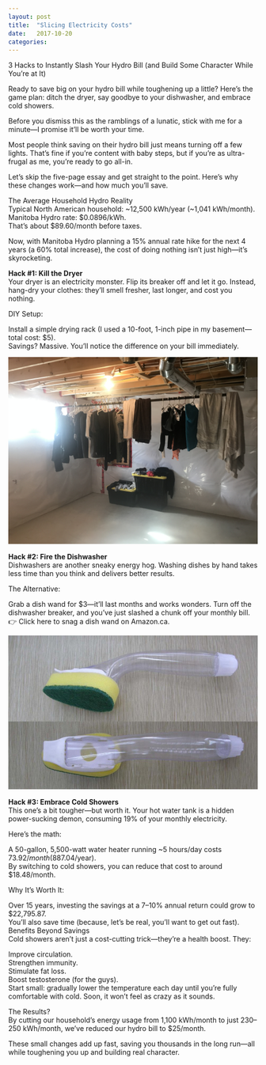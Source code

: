 ```yaml
---
layout: post
title:  "Slicing Electricity Costs"
date:   2017-10-20
categories: 
---
```


3 Hacks to Instantly Slash Your Hydro Bill (and Build Some Character While You’re at It)

Ready to save big on your hydro bill while toughening up a little? Here’s the game plan: ditch the dryer, say goodbye to your dishwasher, and embrace cold showers.

Before you dismiss this as the ramblings of a lunatic, stick with me for a minute—I promise it’ll be worth your time.

Most people think saving on their hydro bill just means turning off a few lights. That’s fine if you’re content with baby steps, but if you’re as ultra-frugal as me, you’re ready to go all-in.

Let’s skip the five-page essay and get straight to the point. Here’s why these changes work—and how much you’ll save.

The Average Household Hydro Reality  
Typical North American household: ~12,500 kWh/year (~1,041 kWh/month).  
Manitoba Hydro rate: $0.0896/kWh.  
That’s about $89.60/month before taxes.  

Now, with Manitoba Hydro planning a 15% annual rate hike for the next 4 years (a 60% total increase), the cost of doing nothing isn’t just high—it’s skyrocketing.

**Hack #1: Kill the Dryer**  
Your dryer is an electricity monster. Flip its breaker off and let it go. Instead, hang-dry your clothes: they’ll smell fresher, last longer, and cost you nothing.

DIY Setup:

Install a simple drying rack (I used a 10-foot, 1-inch pipe in my basement—total cost: $5).  
Savings? Massive. You’ll notice the difference on your bill immediately.  

![Alt text](/assets/images/clothes.jpeg)

**Hack #2: Fire the Dishwasher**  
Dishwashers are another sneaky energy hog. Washing dishes by hand takes less time than you think and delivers better results.

The Alternative:

Grab a dish wand for $3—it’ll last months and works wonders.
Turn off the dishwasher breaker, and you’ve just slashed a chunk off your monthly bill.
👉 Click here to snag a dish wand on Amazon.ca.

![Alt text](/assets/images/wand.jpeg)

**Hack #3: Embrace Cold Showers**  
This one’s a bit tougher—but worth it. Your hot water tank is a hidden power-sucking demon, consuming 19% of your monthly electricity.

Here’s the math:

A 50-gallon, 5,500-watt water heater running ~5 hours/day costs $73.92/month ($887.04/year).  
By switching to cold showers, you can reduce that cost to around $18.48/month.  

Why It’s Worth It:

Over 15 years, investing the savings at a 7–10% annual return could grow to $22,795.87.  
You’ll also save time (because, let’s be real, you’ll want to get out fast).  
Benefits Beyond Savings  
Cold showers aren’t just a cost-cutting trick—they’re a health boost. They:  

Improve circulation.  
Strengthen immunity.  
Stimulate fat loss.  
Boost testosterone (for the guys).  
Start small: gradually lower the temperature each day until you’re fully comfortable with cold. Soon, it won’t feel as crazy as it sounds.  

The Results?  
By cutting our household’s energy usage from 1,100 kWh/month to just 230–250 kWh/month, we’ve reduced our hydro bill to $25/month.

These small changes add up fast, saving you thousands in the long run—all while toughening you up and building real character.